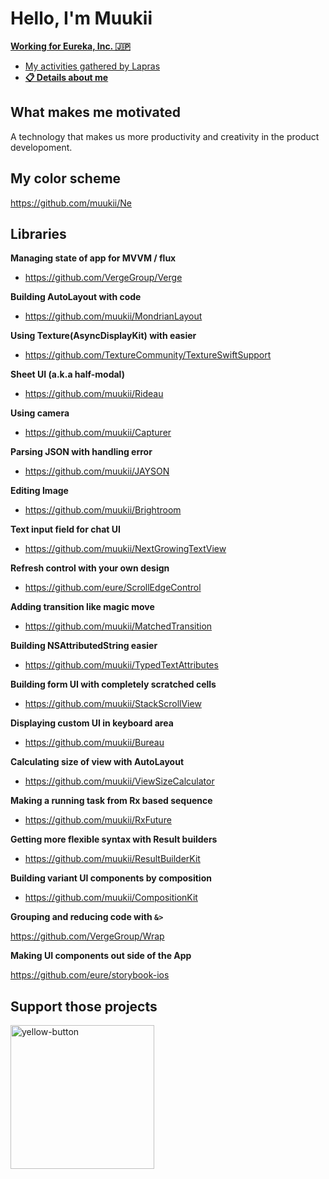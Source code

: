 # Hello, I'm Muukii

[**Working for Eureka, Inc. 🇯🇵**](https://github.com/eure)

- [My activities gathered by Lapras](https://lapras.com/public/muukii)
- [**📋 Details about me**](https://muukii.app)

## What makes me motivated

A technology that makes us more productivity and creativity in the product developoment.

## My color scheme

https://github.com/muukii/Ne

## Libraries

**Managing state of app for MVVM / flux**

- https://github.com/VergeGroup/Verge

**Building AutoLayout with code**

- https://github.com/muukii/MondrianLayout

**Using Texture(AsyncDisplayKit) with easier**

- https://github.com/TextureCommunity/TextureSwiftSupport

**Sheet UI (a.k.a half-modal)**

- https://github.com/muukii/Rideau

**Using camera**

- https://github.com/muukii/Capturer

**Parsing JSON with handling error**

- https://github.com/muukii/JAYSON

**Editing Image**

- https://github.com/muukii/Brightroom

**Text input field for chat UI**

- https://github.com/muukii/NextGrowingTextView

**Refresh control with your own design**

- https://github.com/eure/ScrollEdgeControl

**Adding transition like magic move**

- https://github.com/muukii/MatchedTransition

**Building NSAttributedString easier**

- https://github.com/muukii/TypedTextAttributes

**Building form UI with completely scratched cells**

- https://github.com/muukii/StackScrollView

**Displaying custom UI in keyboard area**

- https://github.com/muukii/Bureau

**Calculating size of view with AutoLayout**

- https://github.com/muukii/ViewSizeCalculator

**Making a running task from Rx based sequence**

- https://github.com/muukii/RxFuture

**Getting more flexible syntax with Result builders**

- https://github.com/muukii/ResultBuilderKit

**Building variant UI components by composition**

- https://github.com/muukii/CompositionKit

**Grouping and reducing code with `&>`**

https://github.com/VergeGroup/Wrap

**Making UI components out side of the App**

https://github.com/eure/storybook-ios

## Support those projects
<a href="https://www.buymeacoffee.com/muukii">
<img width="230" alt="yellow-button" src="https://user-images.githubusercontent.com/1888355/146226808-eb2e9ee0-c6bd-44a2-a330-3bbc8a6244cf.png">
</a>

